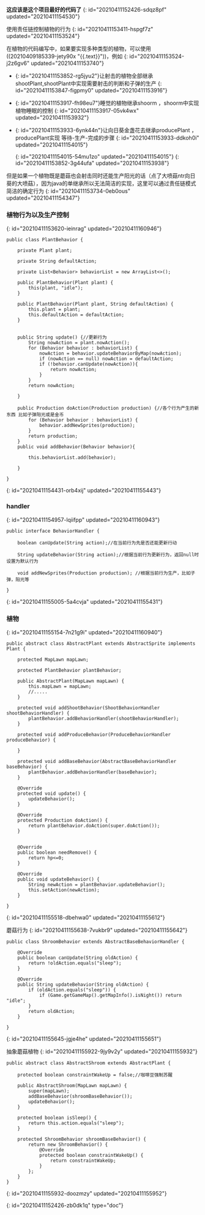 **这应该是这个项目最好的代码了**
{: id="20210411152426-sdqz8pf" updated="20210411154530"}

使用责任链控制植物的行为
{: id="20210411153411-hspgf7z" updated="20210411153524"}

在植物的代码编写中，如果要实现多种类型的植物，可以使用((20210409185339-jety90x "{{.text}}"))，例如
{: id="20210411153524-j2z6gv6" updated="20210411153740"}

* {: id="20210411153852-rg5jyu2"}让射击的植物全部继承shootPlant,shootPlant中实现需要射击的判断和子弹的生产
  {: id="20210411153847-figpmy0" updated="20210411153916"}
* {: id="20210411153917-fh98eu7"}睡觉的植物继承shoorm ，shoorm中实现植物睡眠的控制
  {: id="20210411153917-05vk4wx" updated="20210411153932"}
* {: id="20210411153933-6ynk44n"}让向日葵金盏花去继承producePlant ，producePlant实现 等待-生产-完成的步骤
  {: id="20210411153933-ddkoh0i" updated="20210411154015"}

  {: id="20210411154015-54mu1zo" updated="20210411154015"}
{: id="20210411153852-3g44ufa" updated="20210411153938"}

但是如果一个植物既是蘑菇也会射击同时还能生产阳光的话（点了大喷菇ntr向日葵的大喷菇），因为java的单继承所以无法简洁的实现，这里可以通过责任链模式简洁的确定行为
{: id="20210411153734-0eb0ous" updated="20210411154347"}

### 植物行为以及生产控制
{: id="20210411153620-ieinrag" updated="20210411160946"}

```
public class PlantBehavior {

    private Plant plant;

    private String defaultAction;

    private List<Behavior> behaviorList = new ArrayList<>();

    public PlantBehavior(Plant plant) {
        this(plant, "idle");
    }

    public PlantBehavior(Plant plant, String defaultAction) {
        this.plant = plant;
        this.defaultAction = defaultAction;
    }


    public String update() {//更新行为
        String nowAction = plant.nowAction();
        for (Behavior behavior : behaviorList) {
            nowAction = behavior.updateBehaviorByMap(nowAction);
            if (nowAction == null) nowAction = defaultAction;
            if (!behavior.canUpdate(nowAction)){
                return nowAction;
            }
        }
        return nowAction;

    }

    public Production doAction(Production production) {//各个行为产生的新东西 比如子弹阳光或是金币
        for (Behavior behavior : behaviorList) {
            behavior.addNewSprites(production);
        }
        return production;
    }
    public void addBehavior(Behavior behavior){

        this.behaviorList.add(behavior);

    }

}

```
{: id="20210411154431-orb4xij" updated="20210411155443"}

### handler
{: id="20210411154957-lqiifpp" updated="20210411160943"}

```
public interface BehaviorHandler {

    boolean canUpdate(String action);//在当前行为先是否还能更新行动

    String updateBehavior(String action);//根据当前行为更新行为，返回null时设置为默认行为

    void addNewSprites(Production production); //根据当前行为生产，比如子弹，阳光等
  
}
```
{: id="20210411155005-5a4cvja" updated="20210411155431"}

### 植物
{: id="20210411155154-7n21g9i" updated="20210411160940"}

```
public abstract class AbstractPlant extends AbstractSprite implements Plant {

    protected MapLawn mapLawn;

    protected PlantBehavior plantBehavior;

    public AbstractPlant(MapLawn mapLawn) {
        this.mapLawn = mapLawn;
        //.....
    }

    protected void addShootBehavior(ShootBehaviorHandler shootBehaviorHandler) {
        plantBehavior.addBehaviorHandler(shootBehaviorHandler);
    }

    protected void addProduceBehavior(ProduceBehaviorHandler produceBehavior) {

    }

    protected void addBaseBehavior(AbstractBaseBehaviorHandler baseBehavior) {
        plantBehavior.addBehaviorHandler(baseBehavior);
    }

    @Override
    protected void update() {
        updateBehavior();
    }

    @Override
    protected Production doAction() {
        return plantBehavior.doAction(super.doAction());
    }


    @Override
    public boolean needRemove() {
        return hp<=0;
    }

    @Override
    public void updateBehavior() {
        String newAction = plantBehavior.updateBehavior();
        this.setAction(newAction);
    }

}

```
{: id="20210411155518-dbehwa0" updated="20210411155612"}

蘑菇行为
{: id="20210411155638-7vukbr9" updated="20210411155642"}

```
public class ShroomBehavior extends AbstractBaseBehaviorHandler {

    @Override
    public boolean canUpdate(String oldAction) {
        return !oldAction.equals("sleep");
    }

    @Override
    public String updateBehavior(String oldAction) {
        if (oldAction.equals("sleep")) {
            if (Game.getGameMap().getMapInfo().isNight()) return "idle";
        }
        return oldAction;
    }
  
}

```
{: id="20210411155645-jgje4he" updated="20210411155651"}

抽象蘑菇植物
{: id="20210411155922-9jy9v2y" updated="20210411155932"}

```
public abstract class AbstractShroom extends AbstractPlant {

    protected boolean constraintWakeUp = false;//咖啡豆强制苏醒

    public AbstractShroom(MapLawn mapLawn) {
        super(mapLawn);
        addBaseBehavior(shroomBaseBehavior());
        updateBehavior();
    }

    protected boolean isSleep() {
        return this.action.equals("sleep");
    }

    protected ShroomBehavior shroomBaseBehavior() {
        return new ShroomBehavior() {
            @Override
            protected boolean constraintWakeUp() {
                return constraintWakeUp;
            }
        };
    }
}

```
{: id="20210411155932-doozmzy" updated="20210411155952"}


{: id="20210411152426-zb0dk1q" type="doc"}
